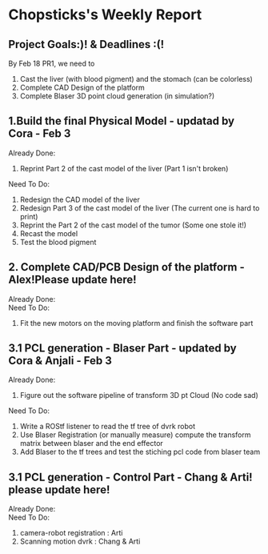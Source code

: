 # Chopsticks's Weekly Report

## Project Goals:)! & Deadlines :(!
By Feb 18 PR1, we need to
1. Cast the liver (with blood pigment) and the stomach (can be colorless)
2. Complete CAD Design of the platform
3. Complete Blaser 3D point cloud generation (in simulation?)

## 1.Build the final Physical Model - updatad by Cora - Feb 3
Already Done:  
1. Reprint Part 2 of the cast model of the liver (Part 1 isn't broken)  

Need To Do:
1. Redesign the CAD model of the liver
2. Redesign Part 3 of the cast model of the liver (The current one is hard to print)  
3. Reprint the Part 2 of the cast model of the tumor (Some one stole it!)   
4. Recast the model  
5. Test the blood pigment

## 2. Complete CAD/PCB Design of the platform - Alex!Please update here!
Already Done:  
Need To Do: 
1. Fit the new motors on the moving platform and finish the software part

## 3.1 PCL generation - Blaser Part - updated by Cora & Anjali - Feb 3  
Already Done:  
1. Figure out the software pipeline of transform 3D pt Cloud (No code sad)  
  
Need To Do:
1. Write a ROStf listener to read the tf tree of dvrk robot  
2. Use Blaser Registration (or manually measure) compute the transform matrix between blaser and the end effector  
3. Add Blaser to the tf trees and test the stiching pcl code from blaser team  
  
## 3.1 PCL generation - Control Part - Chang & Arti! please update here!  
Already Done:  
Need To Do:  
1. camera-robot registration : Arti
2. Scanning motion dvrk : Chang & Arti
